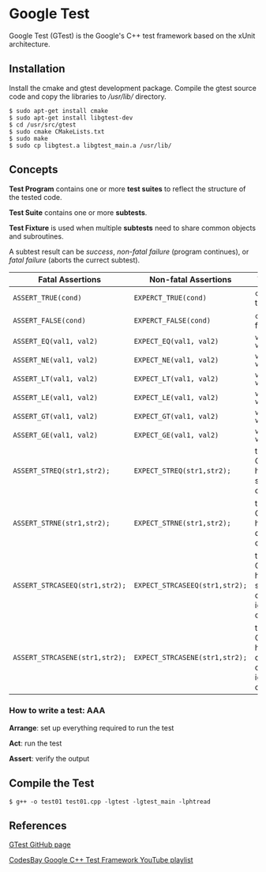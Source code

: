 # Google Test

Google Test (GTest) is the Google's C++ test framework based on the xUnit architecture.

## Installation

Install the cmake and gtest development package. Compile the gtest source code and copy the libraries to */usr/lib/* directory.

```
$ sudo apt-get install cmake
$ sudo apt-get install libgtest-dev
$ cd /usr/src/gtest
$ sudo cmake CMakeLists.txt
$ sudo make
$ sudo cp libgtest.a libgtest_main.a /usr/lib/
```

## Concepts

**Test Program** contains one or more **test suites** to reflect the structure of the tested code.

**Test Suite** contains one or more **subtests**.

**Test Fixture** is used when multiple **subtests** need to share common objects and subroutines.

A subtest result can be *success*, *non-fatal failure* (program continues), or *fatal failure* (aborts the currect subtest).

|  Fatal Assertions  | Non-fatal Assertions   | Verifies   |
|--------------------|------------------------|------------|
| `ASSERT_TRUE(cond)`  | `EXPERCT_TRUE(cond)`  | `cond` is true  |
| `ASSERT_FALSE(cond)` | `EXPERCT_FALSE(cond)` | `cond` is false |
| `ASSERT_EQ(val1, val2)` | `EXPECT_EQ(val1, val2)` | `val1 == val2` |
| `ASSERT_NE(val1, val2)` | `EXPECT_NE(val1, val2)` | `val1 != val2` |
| `ASSERT_LT(val1, val2)` | `EXPECT_LT(val1, val2)` | `val1 < val2`  |
| `ASSERT_LE(val1, val2)` | `EXPECT_LE(val1, val2)` | `val1 <= val2` |
| `ASSERT_GT(val1, val2)` | `EXPECT_GT(val1, val2)` | `val1 > val2`  |
| `ASSERT_GE(val1, val2)` | `EXPECT_GE(val1, val2)` | `val1 >= val2` |
| `ASSERT_STREQ(str1,str2);`     | `EXPECT_STREQ(str1,str2);`     | the two C strings have the same content   		         |
| `ASSERT_STRNE(str1,str2);`     | `EXPECT_STRNE(str1,str2);`     | the two C strings have different contents 		         |
| `ASSERT_STRCASEEQ(str1,str2);` | `EXPECT_STRCASEEQ(str1,str2);` | the two C strings have the same content, ignoring case   |
| `ASSERT_STRCASENE(str1,str2);` | `EXPECT_STRCASENE(str1,str2);` | the two C strings have different contents, ignoring case |

### How to write a test: AAA

**Arrange**: set up everything required to run the test

**Act**: run the test

**Assert**: verify the output

## Compile the Test

```
$ g++ -o test01 test01.cpp -lgtest -lgtest_main -lphtread
```

## References

[GTest GitHub page](https://github.com/google/googletest)

[CodesBay Google C++ Test Framework YouTube playlist](https://www.youtube.com/playlist?list=PL_dsdStdDXbo-zApdWB5XiF2aWpsqzV55)